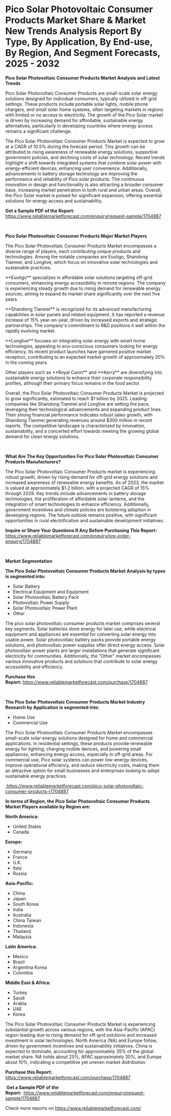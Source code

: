 <p><h1>Pico Solar Photovoltaic Consumer Products Market Share & Market New Trends Analysis Report By Type, By Application, By End-use, By Region, And Segment Forecasts, 2025 - 2032</h1></p><p><strong>Pico Solar Photovoltaic Consumer Products Market Analysis and Latest Trends</strong></p>
<p><p>Pico Solar Photovoltaic Consumer Products are small-scale solar energy solutions designed for individual consumers, typically utilized in off-grid settings. These products include portable solar lights, mobile phone chargers, and small solar home systems, often targeting markets in regions with limited or no access to electricity. The growth of the Pico Solar market is driven by increasing demand for affordable, sustainable energy alternatives, particularly in developing countries where energy access remains a significant challenge.</p><p>The Pico Solar Photovoltaic Consumer Products Market is expected to grow at a CAGR of 10.5% during the forecast period. This growth can be attributed to rising awareness of renewable energy solutions, supportive government policies, and declining costs of solar technology. Recent trends highlight a shift towards integrated systems that combine solar power with energy-efficient devices, enhancing user convenience. Additionally, advancements in battery storage technology are improving the performance and reliability of Pico solar products. The continuous innovation in design and functionality is also attracting a broader consumer base, increasing market penetration in both rural and urban areas. Overall, the Pico Solar market is poised for significant expansion, offering essential solutions for energy access and sustainability.</p></p>
<p><strong>Get a Sample PDF of the Report:&nbsp;</strong> <a href="https://www.reliablemarketforecast.com/enquiry/request-sample/1704887?utm_campaign=1743&utm_medium=2&utm_source=Github&utm_content=ia&utm_term=09012025&utm_id=pico-solar-photovoltaic-consumer-products">https://www.reliablemarketforecast.com/enquiry/request-sample/1704887</a></p>
<p>&nbsp;</p>
<p><strong>Pico Solar Photovoltaic Consumer Products Major Market Players</strong></p>
<p><p>The Pico Solar Photovoltaic Consumer Products Market encompasses a diverse range of players, each contributing unique products and technologies. Among the notable companies are Euoligo, Shandong Tianmei, and Longlive, which focus on innovative solar technologies and sustainable practices.</p><p>**Euoligo** specializes in affordable solar solutions targeting off-grid consumers, enhancing energy accessibility in remote regions. The company is experiencing steady growth due to rising demand for renewable energy sources, aiming to expand its market share significantly over the next five years.</p><p>**Shandong Tianmei** is recognized for its advanced manufacturing capabilities in solar panels and related equipment. It has reported a revenue increase of 15% year-on-year, driven by increased exports and strategic partnerships. The company's commitment to R&D positions it well within the rapidly evolving market.</p><p>**Longlive** focuses on integrating solar energy with smart home technologies, appealing to eco-conscious consumers looking for energy efficiency. Its recent product launches have garnered positive market reception, contributing to an expected market growth of approximately 20% in the coming years.</p><p>Other players such as **Royal Canin** and **Kerry** are diversifying into sustainable energy solutions to enhance their corporate responsibility profiles, although their primary focus remains in the food sector.</p><p>Overall, the Pico Solar Photovoltaic Consumer Products Market is projected to grow significantly, estimated to reach $1 billion by 2025. Leading companies like Shandong Tianmei and Longlive are setting the pace, leveraging their technological advancements and expanding product lines. Their strong financial performance indicates robust sales growth, with Shandong Tianmei generating revenues around $300 million in recent reports. The competitive landscape is characterized by innovation, sustainability, and a concerted effort towards meeting the growing global demand for clean energy solutions.</p></p>
<p>&nbsp;</p>
<p><strong>What Are The Key Opportunities For Pico Solar Photovoltaic Consumer Products Manufacturers?</strong></p>
<p><p>The Pico Solar Photovoltaic Consumer Products market is experiencing robust growth, driven by rising demand for off-grid energy solutions and increased awareness of renewable energy benefits. As of 2023, the market is valued at approximately $1.2 billion, with a projected CAGR of 15% through 2028. Key trends include advancements in battery storage technologies, the proliferation of affordable solar lanterns, and the integration of smart technologies to enhance efficiency. Additionally, government incentives and climate policies are bolstering adoption in developing regions. The future outlook remains positive, with significant opportunities in rural electrification and sustainable development initiatives.</p></p>
<p><strong>Inquire or Share Your Questions If Any Before Purchasing This Report:</strong> <a href="https://www.reliablemarketforecast.com/enquiry/pre-order-enquiry/1704887?utm_campaign=1743&utm_medium=2&utm_source=Github&utm_content=ia&utm_term=09012025&utm_id=pico-solar-photovoltaic-consumer-products">https://www.reliablemarketforecast.com/enquiry/pre-order-enquiry/1704887</a></p>
<p>&nbsp;</p>
<p><strong>Market Segmentation</strong></p>
<p><strong>The Pico Solar Photovoltaic Consumer Products Market Analysis by types is segmented into:</strong></p>
<p><ul><li>Solar Battery</li><li>Electrical Equipment and Equipment</li><li>Solar Photovoltaic Battery Pack</li><li>Photovoltaic Power Supply</li><li>Solar Photovoltaic Power Plant</li><li>Other</li></ul></p>
<p><p>The pico solar photovoltaic consumer products market comprises several key segments. Solar batteries store energy for later use, while electrical equipment and appliances are essential for converting solar energy into usable power. Solar photovoltaic battery packs provide portable energy solutions, and photovoltaic power supplies offer direct energy access. Solar photovoltaic power plants are larger installations that generate significant electricity for communities. Additionally, the "Other" market encompasses various innovative products and solutions that contribute to solar energy accessibility and efficiency.</p></p>
<p><strong>Purchase this Report:&nbsp;</strong><a href="https://www.reliablemarketforecast.com/purchase/1704887?utm_campaign=1743&utm_medium=2&utm_source=Github&utm_content=ia&utm_term=09012025&utm_id=pico-solar-photovoltaic-consumer-products">https://www.reliablemarketforecast.com/purchase/1704887</a></p>
<p>&nbsp;</p>
<p><strong>The Pico Solar Photovoltaic Consumer Products Market Industry Research by Application is segmented into:</strong></p>
<p><ul><li>Home Use</li><li>Commercial Use</li></ul></p>
<p><p>The Pico Solar Photovoltaic Consumer Products Market encompasses small-scale solar energy solutions designed for home and commercial applications. In residential settings, these products provide renewable energy for lighting, charging mobile devices, and powering small appliances, enhancing energy access, especially in off-grid areas. For commercial use, Pico solar systems can power low-energy devices, improve operational efficiency, and reduce electricity costs, making them an attractive option for small businesses and enterprises looking to adopt sustainable energy practices.</p></p>
<p><a href="https://www.reliablemarketforecast.com/pico-solar-photovoltaic-consumer-products-r1704887?utm_campaign=1743&utm_medium=2&utm_source=Github&utm_content=ia&utm_term=09012025&utm_id=pico-solar-photovoltaic-consumer-products">&nbsp;https://www.reliablemarketforecast.com/pico-solar-photovoltaic-consumer-products-r1704887</a></p>
<p><strong>In terms of Region, the Pico Solar Photovoltaic Consumer Products Market Players available by Region are:</strong></p>
<p>
    <p> <strong> North America: </strong>
        <ul>
            <li>United States</li>
            <li>Canada</li>
        </ul>
        </p> 
    <p> <strong> Europe: </strong>
        <ul>
            <li>Germany</li>
            <li>France</li>
            <li>U.K.</li>
            <li>Italy</li>
            <li>Russia</li>
        </ul>
        </p> 
    <p> <strong> Asia-Pacific: </strong>
        <ul>
            <li>China</li>
            <li>Japan</li>
            <li>South Korea</li>
            <li>India</li>
            <li>Australia</li>
            <li>China Taiwan</li>
            <li>Indonesia</li>
            <li>Thailand</li>
            <li>Malaysia</li>
        </ul>
        </p> 
    <p> <strong> Latin America: </strong>
        <ul>
            <li>Mexico</li>
            <li>Brazil</li>
            <li>Argentina Korea</li>
            <li>Colombia</li>
        </ul>
        </p> 
    <p> <strong> Middle East & Africa: </strong>
        <ul>
            <li>Turkey</li>
            <li>Saudi</li>
            <li>Arabia</li>
            <li>UAE</li>
            <li>Korea</li>
        </ul>
    </p>
    </p>
<p><p>The Pico Solar Photovoltaic Consumer Products Market is experiencing substantial growth across various regions, with the Asia-Pacific (APAC) region leading due to rising demand for off-grid solutions and increased investment in solar technologies. North America (NA) and Europe follow, driven by government incentives and sustainability initiatives. China is expected to dominate, accounting for approximately 35% of the global market share. NA holds about 25%, APAC approximately 30%, and Europe about 10%, indicating a competitive yet uneven market distribution.</p></p>
<p><strong>Purchase this Report: </strong><a href="https://www.reliablemarketforecast.com/purchase/1704887?utm_campaign=1743&utm_medium=2&utm_source=Github&utm_content=ia&utm_term=09012025&utm_id=pico-solar-photovoltaic-consumer-products">https://www.reliablemarketforecast.com/purchase/1704887</a></p>
<p>&nbsp;<strong>Get a Sample PDF of the Report:&nbsp;&nbsp;</strong><a href="https://www.reliablemarketforecast.com/enquiry/request-sample/1704887?utm_campaign=1743&utm_medium=2&utm_source=Github&utm_content=ia&utm_term=09012025&utm_id=pico-solar-photovoltaic-consumer-products">https://www.reliablemarketforecast.com/enquiry/request-sample/1704887</a></p>
<p><strong></strong></p>
<p>Check more reports on <a href="https://www.reliablemarketforecast.com/?utm_campaign=1743&utm_medium=2&utm_source=Github&utm_content=ia&utm_term=09012025&utm_id=pico-solar-photovoltaic-consumer-products">https://www.reliablemarketforecast.com/</a></p>